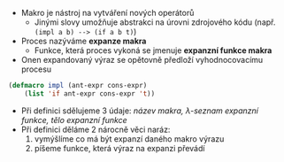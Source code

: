 - Makro je nástroj na vytváření nových operátorů
	- Jinými slovy umožňuje abstrakci na úrovni zdrojového kódu (např. `(impl a b) --> (if a b t)`)
- Proces nazýváme **expanze makra**
	- Funkce, která proces vykoná se jmenuje **expanzní funkce makra**
- Onen expandovaný výraz se opětovně předloží vyhodnocovacímu procesu
```lisp
(defmacro impl (ant-expr cons-expr)
	(list 'if ant-expr cons-expr 't))
```
- Při definici sdělujeme 3 údaje: *název makra, $\lambda$-seznam expanzní funkce, tělo expanzní funkce*
- Při definici děláme 2 nárocně věci naráz:
	1) vymýšlíme co má být expanzí daného makro výrazu
	2) píšeme funkce, která výraz na expanzi převádí
